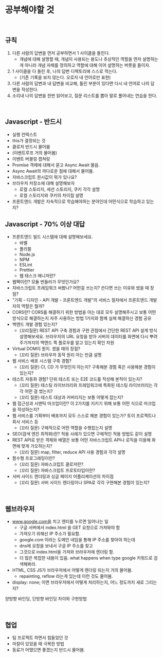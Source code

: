 # 공부해야할 것

<br/>

## 규칙

1. 다른 사람의 답변을 먼저 공부하면서 1 사이클을 돌린다.
   - 개념에 대해 설명할 때, 개념이 사용되는 용도나 추상적인 역할을 먼저 설명하는게 아니라 개념 자체를 정의하고 역할에 대해 이어 설명하는 버릇을 들이자.
2. 1 사이클을 다 돌린 후, 나의 답변 디렉토리에 스스로 적는다.
   - (기존 기록을 보지 않는다. 오로지 내 언어로만 표현)
3. 다른 사람의 답변과 내 답변을 비교해, 틀린 부분이 있다면 다시 내 언어로 나의 답변을 작성한다.
4. 소리내 나의 답변을 한번 읽어보고, 질문 리스트를 뽑아 말로 풀어내는 연습을 한다.

<br/>

## Javascript - 반드시

- 실행 컨텍스트
- this가 결정되는 것
- 클로저 반드시 물어봄
- (이벤트루프 거의 물어봄)
- 이벤트 버블링 캡쳐링
- Promise 객체에 대해서 묻고 Async Await 물음.
- Async Await의 까다로운 점에 대해서 물어봄.
- 자바스크립트 원시값이 뭐가 있나요?
- 브라우저 저장소에 대해 설명해보자
  - 로컬 스토리지, 세션 스토리지, 쿠키 각각 설명
  - 로컬 스토리지와 쿠키의 차이점 설명
- 프론트엔드 개발은 지속적으로 학습해야하는 분야인데 어떤식으로 학습하고 있는지?



## Javascript - 70% 이상 대답

- 프론트엔드 빌드 시스템에 대해 설명해보세요.
  - 바벨
  - 폴리필
  - Node.js
  - NPM
  - ESLint
  - Prettier
  - 웹 태스크 매니저란?
- 웹팩이란? 모듈 번들러가 무엇인가요?
- 자바스크립트 프레임워크 써봤나? 어떤걸 쓰는지? 쓴다면 쓰는 이유와 썼을 때 장점?
- "기획 - 디자인 - API 개발 - 프론트엔드 개발"의 서비스 절차에서 프론트엔드 개발자의 역할은 뭘까?
- CORS란? CORS를 해결하기 위한 방법을 아는 대로 모두 설명해주시고 보통 어떤 방식으로 해결하는지 자주 사용하는 방법 1가지와 함께 실제 해결하신 경험 공유
- 백엔드 개발 경험 있는지?
  - (꼬리질문) REST API 구축 경험과 구현 관점에서 간단한 REST API 설계 방식 설명해보세요. 브라우저의 URL 요청을 받아 서버의 데이터를 화면에 다시 뿌려주기까지의 백엔드 쪽 플로우를 알고 있는지 확인 차원
- Virtual DOM이 뭔지. 썼을 때의 장점?
  - (꼬리 질문) 브라우저 동작 원리 아는 만큼 설명
- 웹 서비스 배포 시스템 구축 경험?
  - (꼬리 질문) CI, CD 가 무엇인지 아는지? 구축해본 경험 혹은 사용해본 경험이 있는지?
- 테스트 자동화 경험? 단위 테스트 또는 E2E 코드를 작성해 본적이 있는지?
  - (꼬리 질문) 테스팅 라이브러리와 프레임워크에 특화된 테스팅 라이브러리는 각각 어떤 걸 썼는지?
  - (꼬리 질문) 테스트 대상과 커버리지는 보통 어떻게 잡는지?
- 웹 접근성과 시맨틱 마크업이란? 이 2가지를 지키기 위해 보통 어떤 식으로 마크업을 작성하는지?
- 웹 서비스를 기획부터 배포까지 모두 스스로 해본 경험이 있는가? 토이 프로젝트나 회사 서비스 등
  - (꼬리 질문) 구체적으로 어떤 역할을 수행힜는지 설명
- SEO(검색 엔진 최적화)란? 적용 사례가 있으면 구체적인 적용 방법도 같이 설명
- REST API로 받은 객체와 배열은 보통 어떤 자바스크립트 API나 로직을 이용해 화면에 맞게 가오하는지?
  - (꼬리 질문) map, filter, reduce API 사용 경험과 각각 설명
- 함수형 프로그래밍이란?
  - (꼬리 질문) 자바스크립트 클로저란?
  - (꼬리 질문) 자바스크립트 프로토타입이란?
- 서버 사이드 렌더링과 싱글 페이지 어플리케이션의 차이점
  - (꼬리 질문) 서버 사이드 렌더링이나 SPA로 각각 구현해본 경험이 있는지?

<br/>

## 웹브라우저

- www.google.com을 치고 엔터를 누르면 일어나는 일
  - 구글 서버에서 index.html 을 GET 요청으로 가져와야 함
  - 가져오기 위해선 IP 주소가 필요함.
  - google.com 이라는 도메인 네임을 통해 IP 주소를 찾아야 하는데
  - dns에 요청을 보내서 구글 IP 주소를 찾고
  - 그것으로 index.html을 가져와 브라우저에 렌더링 함.
  - 더 많은 복잡한 내용이 있음. what happens when type google 키워드로 검색해봐라.
- HTML, CSS JS가 브라우저에서 어떻게 렌더링 되는지 거의 물어봄.
  - repainting, reflow 라는게 있는데 이런 것도 물어봄.
- display: none; 이면 브라우저에서 어떻게 처리하는지, 어느 정도까지 새로 그리는지?



양방향 바인딩, 단방향 바인딩 차이와 구현방법

<br/>

## 협업

- 팀 프로젝트 하면서 힘들었던 것
- 마찰이 있었을 때 극복한 방법
- 동료가 어땠으면 좋겠는지 반드시 물어봄.